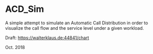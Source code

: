 # ACD_Sim

A simple attempt to simulate an Automatic Call Distribution in order to visualize 
the call flow and the service level
under a given workload.

Draft: https://walterklaus.de:44841/chart

Oct. 2018
